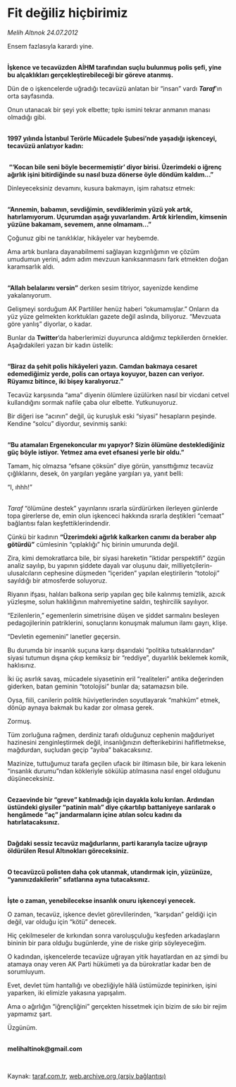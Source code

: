 # Fit değiliz hiçbirimiz

*Melih Altınok 24.07.2012*

<div class="yazi"><p>Ensem fazlasıyla karardı yine. </p>
<p><b><br/>İşkence ve tecavüzden AİHM tarafından suçlu bulunmuş polis şefi, yine bu alçaklıkları gerçekleştirebileceği bir göreve atanmış.</b></p>
<p>Dün de o işkencelerde uğradığı tecavüzü anlatan bir “insan” vardı <b><i>Taraf</i></b>’ın orta sayfasında. </p>
<p>Onun utanacak bir şeyi yok elbette; tıpkı ismini tekrar anmanın manası olmadığı gibi.</p>
<p><b><br/>1997 yılında İstanbul Terörle Mücadele Şubesi’nde yaşadığı işkenceyi, tecavüzü anlatıyor kadın:</b></p>
<p><b><br/> “‘Kocan bile seni böyle becermemiştir’ diyor birisi. Üzerimdeki o iğrenç ağırlık işini bitirdiğinde su nasıl buza dönerse öyle döndüm kaldım...” </b></p>
<p>Dinleyeceksiniz devamını, kusura bakmayın, işim rahatsız etmek:</p>
<p><b><br/>“Annemin, babamın, sevdiğimin, sevdiklerimin yüzü yok artık, hatırlamıyorum. Uçurumdan aşağı yuvarlandım. Artık kirlendim, kimsenin yüzüne bakamam, sevemem, anne olmamam...”</b></p>
<p>Çoğunuz gibi ne tanıklıklar, hikâyeler var heybemde.</p>
<p>Ama artık bunlara dayanabilmemi sağlayan kızgınlığımın ve çözüm umudumun yerini, adım adım mevzuun kanıksanmasını fark etmekten doğan karamsarlık aldı.</p>
<p><b><br/>“Allah belalarını versin”</b> derken sesim titriyor, sayenizde kendime yakalanıyorum.</p>
<p>Gelişmeyi sorduğum AK Partililer henüz haberi “okumamışlar.” Onların da yüz yüze gelmekten korktukları gazete değil aslında, biliyoruz. “Mevzuata göre yanlış” diyorlar, o kadar.</p>
<p>Bunlar da <b>Twitter</b>’da haberlerimizi duyurunca aldığımız tepkilerden örnekler. Aşağıdakileri yazan bir kadın üstelik:</p>
<p><b><br/>“Biraz da şehit polis hikâyeleri yazın. Camdan bakmaya cesaret edemediğimiz yerde, polis can ortaya koyuyor, bazen can veriyor. Rüyamız bitince, iki bişey karalıyoruz.”</b></p>
<p>Tecavüz karşısında “ama” diyenin ölümlere üzülürken nasıl bir vicdani cetvel kullandığını sormak nafile çaba olur elbette. Yutkunuyoruz.</p>
<p>Bir diğeri ise “acının” değil, üç kuruşluk eski “siyasi” hesapların peşinde. Kendine “solcu” diyordur, sevinmiş sanki:</p>
<p><b><br/>“Bu atamaları Ergenekoncular mı yapıyor? Sizin ölümüne desteklediğiniz güç böyle istiyor. Yetmez ama evet efsanesi yerle bir oldu.”</b></p>
<p>Tamam, hiç olmazsa “efsane çöksün” diye görün, yansıttığımız tecavüz çığlıklarını, desek, ön yargıları yegâne yargıları ya, yanıt belli:</p>
<p>“I, ıhhh!”</p>
<p><i><br/>Taraf</i> “ölümüne destek” yayınlarını ısrarla sürdürürken ilerleyen günlerde topa girerlerse de, emin olun işkenceci hakkında ısrarla deştikleri “cemaat” bağlantısı falan keşfettiklerindendir.</p>
<p>Çünkü bir kadının <b>“Üzerimdeki ağırlık kalkarken canımı da beraber alıp götürdü”</b> cümlesinin “çıplaklığı” hiç birinin umurunda değil.</p>
<p>Zira, kimi demokratlarca bile, bir siyasi hareketin “iktidar perspektifi” özgün analiz sayılıp, bu yapının şiddete dayalı var oluşunu dair, milliyetçilerin-ulusalcıların cephesine düşmeden “içeriden” yapılan eleştirilerin “totoloji” sayıldığı bir atmosferde soluyoruz. </p>
<p>Riyanın ifşası, halıları balkona serip yapılan geç bile kalınmış temizlik, azıcık yüzleşme, solun haklılığının mahremiyetine saldırı, teşhircilik sayılıyor.</p>
<p>“Ezilenlerin,” egemenlerin simetrisine düşen ve şiddet sarmalını besleyen pedagojilerinin patriklerini, sonuçlarını konuşmak malumun ilamı gayrı, klişe. </p>
<p>“Devletin egemenini” lanetler geçersin. </p>
<p>Bu durumda bir insanlık suçuna karşı dışarıdaki “politika tutsaklarından” siyasi tutumun dışına çıkıp kemiksiz bir “reddiye”, duyarlılık beklemek komik, haklısınız.</p>
<p>İki üç asırlık savaş, mücadele siyasetinin eril “realiteleri” antika değerinden giderken, batan geminin “totolojisi” bunlar da; satamazsın bile.</p>
<p>Oysa, fiili, canilerin politik hüviyetlerinden soyutlayarak “mahkûm” etmek, dönüp aynaya bakmak bu kadar zor olmasa gerek.</p>
<p>Zormuş.</p>
<p>Tüm zorluğuna rağmen, derdiniz tarafı olduğunuz cephenin mağduriyet hazinesini zenginleştirmek değil, insanlığınızın defterikebirini hafifletmekse, mağdurdan, suçludan geçip “ayıba” bakacaksınız.</p>
<p>Mazinize, tuttuğumuz tarafa geçilen ufacık bir iltimasın bile, bir kara lekenin “insanlık durumu”ndan kökleriyle sökülüp atılmasına nasıl engel olduğunu düşüneceksiniz.</p>
<p><b><br/>Cezaevinde bir “greve” katılmadığı için dayakla kolu kırılan. Ardından üstündeki giysiler “patinin malı” diye çıkartılıp battaniyeye sarılarak o hengâmede “aç” jandarmaların içine atılan solcu kadını da hatırlatacaksınız.</b></p>
<p><b><br/>Dağdaki sessiz tecavüz mağdurlarını, parti kararıyla tacize uğrayıp öldürülen Resul Altınokları göreceksiniz.</b></p>
<p><b><br/>O tecavüzcü polisten daha çok utanmak, utandırmak için, yüzünüze, “yanınızdakilerin” sıfatlarına ayna tutacaksınız.</b></p>
<p><b><br/>İşte o zaman, yenebilecekse insanlık onuru işkenceyi yenecek.</b></p>
<p>O zaman, tecavüz, işkence devlet görevlilerinden, “karşıdan” geldiği için değil, var olduğu için “kötü” denecek.</p>
<p>Hiç çekilmeseler de kırkından sonra varoluşçuluğu keşfeden arkadaşların bininin bir para olduğu bugünlerde, yine de riske girip söyleyeceğim.</p>
<p>O kadından, işkencelerde tecavüze uğrayan yitik hayatlardan en az şimdi bu atamaya onay veren AK Parti hükümeti ya da bürokratlar kadar ben de sorumluyum.</p>
<p>Evet, devlet tüm hantallığı ve obezliğiyle hâlâ üstümüzde tepinirken, işini yaparken, iki elimizle yakasına yapışalım.</p>
<p>Ama o ağırlığın “iğrençliğini” gerçekten hissetmek için bizim de sıkı bir rejim yapmamız şart.</p>
<p>Üzgünüm.</p>
<p><b><br/>melihaltinok@gmail.com</b></p>
<p><b> </b></p>
</div>

Kaynak: [taraf.com.tr](http://www.taraf.com.tr/melih-altinok/makale-fit-degiliz-hicbirimiz.htm), [web.archive.org (arşiv bağlantısı)](http://web.archive.org/web/20130913030411/http://www.taraf.com.tr/melih-altinok/makale-fit-degiliz-hicbirimiz.htm)
